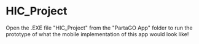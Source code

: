 # HIC_Project

Open the .EXE file "HIC_Project" from the "PartaGO App" folder to run the prototype of what the mobile implementation of this app would look like!
